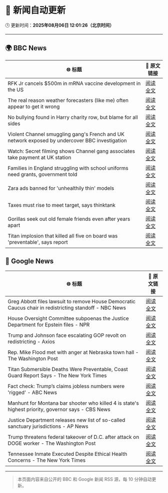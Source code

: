 # 🧠 新闻自动更新

🕒 更新时间：**2025年08月06日 12:01:26（北京时间）**

---

## 🌍 BBC News

| 🌐 标题 | 🔗 原文链接 |
|--------|-------------|
| RFK Jr cancels $500m in mRNA vaccine development in the US | [阅读全文](https://www.bbc.com/news/articles/c74dzdddvmjo?at_medium=RSS&at_campaign=rss) |
| The real reason weather forecasters (like me) often appear to get it wrong | [阅读全文](https://www.bbc.com/news/articles/cwy1epz58pyo?at_medium=RSS&at_campaign=rss) |
| No bullying found in Harry charity row, but blame for all sides | [阅读全文](https://www.bbc.com/news/articles/c741n548dkko?at_medium=RSS&at_campaign=rss) |
| Violent Channel smuggling gang's French and UK network exposed by undercover BBC investigation | [阅读全文](https://www.bbc.com/news/articles/cly48nmmzdro?at_medium=RSS&at_campaign=rss) |
| Watch: Secret filming shows Channel gang associates take payment at UK station | [阅读全文](https://www.bbc.com/news/videos/cwy57p22nl3o?at_medium=RSS&at_campaign=rss) |
| Families in England struggling with school uniforms need grants, government told | [阅读全文](https://www.bbc.com/news/articles/c5ye47gj4q4o?at_medium=RSS&at_campaign=rss) |
| Zara ads banned for 'unhealthily thin' models | [阅读全文](https://www.bbc.com/news/articles/cp941z3nnnxo?at_medium=RSS&at_campaign=rss) |
| Taxes must rise to meet target, says thinktank | [阅读全文](https://www.bbc.com/news/articles/cn85vyd1epzo?at_medium=RSS&at_campaign=rss) |
| Gorillas seek out old female friends even after years apart | [阅读全文](https://www.bbc.com/news/articles/c80d7l94yvro?at_medium=RSS&at_campaign=rss) |
| Titan implosion that killed all five on board was 'preventable', says report | [阅读全文](https://www.bbc.com/news/articles/cwy57pnjw4wo?at_medium=RSS&at_campaign=rss) |

## 📰 Google News

| 🌐 标题 | 🔗 原文链接 |
|--------|-------------|
| Greg Abbott files lawsuit to remove House Democratic Caucus chair in redistricting standoff - NBC News | [阅读全文](https://news.google.com/rss/articles/CBMixwFBVV95cUxPNVZlYThCbG5uN3pfdUJpS1BqSDlWUjVOd2tnVWM4SWdwWG5DY01fRDFrejVFdnNzeTV1bkZmc2VmZ3NJLTVLZE9zYVZjZmVEUTVTbzNkeG4zR3JXMW1TOXFQQ2tOVU5zRFJGNzNWb2dEazhraGE0UmY5UmlNRkdXSzdJd042UFFCekhDMzRLem9FTGNGa1M1d0xmVE51YjR0MGRCZ1dqOVFRaVVIV2hOemtiNlJlOEQ5ZjAzRXlWUWd0Q2gxNlJn0gFWQVVfeXFMTk93MzM2OU9ucGRLYkp2ajhMUF9tOW44ZmdidkpZai1jeUd5eWdYWUZjdVRHQzFQcm16dmlCYlJrVVE0Tm5WbXc3ZkZCcG5CZXdqVEh3anc?oc=5) |
| House Oversight Committee subpoenas the Justice Department for Epstein files - NPR | [阅读全文](https://news.google.com/rss/articles/CBMiqwFBVV95cUxQanlRX0liak8tR0ZubklXRW9nN2g1a0hBaXNUMlB4aUJ5bjB2Qk1ZN0I0cHJleDM4aFc4NjR1S1pVRnVydFVhcWtUc1NTazBUaVZVV1gwRFdwZmdZSVhUWm1LRTJMekU4LU1UOUhZUExlODVYNW9VMHJpOVI0U2o3UkswWGlWbkcyVC1EY0lWdlNqY3ItWnBrcnBsa19PX2swbENacXAzRzZPV00?oc=5) |
| Trump and Johnson face escalating GOP revolt on redistricting - Axios | [阅读全文](https://news.google.com/rss/articles/CBMiigFBVV95cUxQM1BuY05obUd3SWdIektPMkh0RUp0Z2NaRlVYNzBZYW56RF82UWktbWFITlM2MURLWnVVSTZGdFBhUGtzcnBVYUN3cXNndnc4SnFqV0NMdVRMbnl5OHQwUnpHT0NCN3IzT1hDNVFwR0MxdWRHai1SWFNadlpadThMN1pOVHRxQ09heWc?oc=5) |
| Rep. Mike Flood met with anger at Nebraska town hall - The Washington Post | [阅读全文](https://news.google.com/rss/articles/CBMijwFBVV95cUxQMHNOZl9wVEs2SllMaGJTZkFlbTA1OHlTbFowanh5UHZYLUlER2Y4WlBWQVU4RGRsNmhxeDJyZ2dSbXI2WldzZ1J3eXlxNUxpdHhxc29CZzlacmRUQlpPZWhhUzBmQ2RWWmhaTmowZ3FHSFJtWWdoRUJpWG1wcmlRWmk0Ny03dTVVdUhWMHhBYw?oc=5) |
| Titan Submersible Deaths Were Preventable, Coast Guard Report Says - The New York Times | [阅读全文](https://news.google.com/rss/articles/CBMiiAFBVV95cUxNUWNRc2NBQUxBekZha1ZoSnhXUFNWcXV5YTdzd096QzdZcUxjNFpwV0JkRmgxMTl2ODJxWW1vOTBpM2ozTzUyX1RLQUNYSFZKN1duSWlzdnpkYTFlSWQwUlZOcVB2bFNwZXFZcUgxRnV0RjMyOS1odWFaZXFlRk9fdmo1SkdvZWVR?oc=5) |
| Fact check: Trump’s claims jobless numbers were 'rigged' - ABC News | [阅读全文](https://news.google.com/rss/articles/CBMinwFBVV95cUxNUTZiSGs2N29lWndkUHhiWl9ZMS13ZTJZQ2l6TkxzY0RrQndWZzY1MF9LQnZpWExacjVvYWk4M0tUb1hjRDVIV3EzaXFyeWNJa3lRU2lINHdVbDlmWUhyZW5qOXlYM0dXRXVjRlF5cVlqeEJQa1JDMTJrWW5EX3hPUU5kMHRibTNINVU0VnM2Q0V6VlNueF9wYkZvQ3Bfa2_SAaQBQVVfeXFMTUFTWmlhZmJKdk9uZEFyQ3ZpeGwtZmVxYjIyN3RLZWlac1dkeHg5UV94SVBsUGZ5cFBkLXpNbmg4dFN0ZlFhSklHZnNhdUo3TDZpcjBldTVlYzY3RnNyX3M0dENhYUVJMWpPMDdOVmtDeWp6Vm50Q1pKbzRYUUNrTkt6dnVGVjB5b01SSTFlSVdHQmxPWk5WSjNSd1FfdE9WUTFRWHg?oc=5) |
| Manhunt for Montana bar shooter who killed 4 is state's highest priority, governor says - CBS News | [阅读全文](https://news.google.com/rss/articles/CBMidEFVX3lxTFBDcjdJUGkzMmc4bDBwd1lvb1J2WjQ1Q1o4YTNuY05mMDhKNUNYUnc0bzJiSHZFLUhvTGRaTjFCZFMydGloTFJVNE40ZVF4anl0UzFaQTJreFI2VkJpaGNrTWU2R0JMXzV0eDItYzhHY0hlU3BD0gF6QVVfeXFMUEQyWGdFZjdxcVg5UHgtaFVnVk02aFZmc1dZVDJSUlpmUTR3RzVMQzFaemJVendzU2dJbi1VbVoyNGlHUGZGQ3JqRXgybkJkZWpJWjBaSm9ESFdUbFo4WUZ5NDQ5Z0ZnZDRQR1NMcTBiRERYUHduZElrd3c?oc=5) |
| Justice Department releases new list of so-called sanctuary jurisdictions - AP News | [阅读全文](https://news.google.com/rss/articles/CBMiqgFBVV95cUxObHM4NW43Q1R5VjM1dDRUNlVMSGw2YzNsQXhJNlRKM0xJa0RreUNpeHI3VnNWVnUwbHgzX0pYWWRXQ1c2S3prenp3R2I3blhRTDdsSUFYdklaakpjQ3F6bDRXcS1pZW9ZbzZUYlBGenJ1ZE1CS2I4UVBsaWFiTFFWTVFSZHMzLWZXQ1hpU2FhdXF5T3ZLZU1uS1FKMmR5eV9nLWZHamtWekx4dw?oc=5) |
| Trump threatens federal takeover of D.C. after attack on DOGE worker - The Washington Post | [阅读全文](https://news.google.com/rss/articles/CBMikwFBVV95cUxONG9VY2tuUlFlSGpoNEt3Z1hIQ01aR1ZodjRIc0VZeURWLWFMLWNqcE1faUdDMEdBR2pBODcyTWYyT2VQTW50N0VWRXlTX2Z1MVFicTNXeTMzUnNmQ0xNUFFGYzkwNGUzak10TVotN0dtYU5KUVlGNUdEd1ZxS2tOOWEtOUhKbldYQnVTSXpjN0c4bHM?oc=5) |
| Tennessee Inmate Executed Despite Ethical Health Concerns - The New York Times | [阅读全文](https://news.google.com/rss/articles/CBMijgFBVV95cUxOZUpud2NpaV90N1MzM0c5NmY5RkUxOTBva2puUXVEZkZ5ZmpZWDNIUURsSDZRLTZ2OFBpb052b3dFU3A2aW1pay1hWFlnS1J1ZVBtM0pvUUVfRGc4Y0FDeWFCNXhQUU1KS2w3OHlOSUlWMWViNHBvN2FteUxLcE1QYkJwaHA5NU4zWHBLOWJR?oc=5) |

---
> 本页面内容来自公开的 BBC 和 Google 新闻 RSS 源，每 10 分钟自动更新。